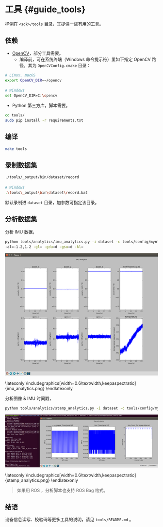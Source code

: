 # 工具 {#guide_tools}

样例在 `<sdk>/tools` 目录，其提供一些有用的工具。

## 依赖

* [OpenCV](https://opencv.org/)，部分工具需要。
  * 编译前，可在系统终端（Windows 命令提示符）里如下指定 OpenCV 路径，其为 `OpenCVConfig.cmake` 目录：

```bash
# Linux, macOS
export OpenCV_DIR=~/opencv

# Windows
set OpenCV_DIR=C:\opencv
```

* Python 第三方库，脚本需要。

```bash
cd tools/
sudo pip install -r requirements.txt
```

## 编译

```bash
make tools
```

## 录制数据集

```bash
./tools/_output/bin/dataset/record

# Windows
.\tools\_output\bin\dataset\record.bat
```

默认录制进 `dataset` 目录，加参数可指定该目录。

## 分析数据集

分析 IMU 数据，

```bash
python tools/analytics/imu_analytics.py -i dataset -c tools/config/mynteye/mynteye_config.yaml \
-al=-1.2,1.2 -gl= -gdu=d -gsu=d -kl=
```

![imu analytics](imu_analytics.png)

\latexonly
\includegraphics[width=0.6\textwidth,keepaspectratio]{imu_analytics.png}
\endlatexonly

分析图像 & IMU 时间戳，

```bash
python tools/analytics/stamp_analytics.py -i dataset -c tools/config/mynteye/mynteye_config.yaml
```

![stamp analytics](stamp_analytics.png)

\latexonly
\includegraphics[width=0.6\textwidth,keepaspectratio]{stamp_analytics.png}
\endlatexonly

> 如果用 ROS ，分析脚本也支持 ROS Bag 格式。

## 结语

设备信息读写、校验码等更多工具的说明，请见 `tools/README.md` 。
